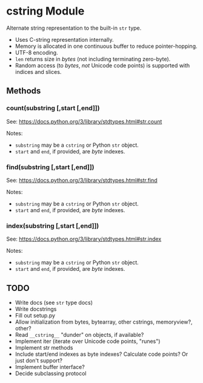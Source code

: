 # cstring Module

Alternate string representation to the built-in `str` type.

* Uses C-string representation internally.
* Memory is allocated in one continuous buffer to reduce pointer-hopping.
* UTF-8 encoding.
* `len` returns size in _bytes_ (not including terminating zero-byte).
* Random access (to _bytes_, *not* Unicode code points) is supported with indices and slices.

## Methods


### count(substring [,start [,end]])

See: https://docs.python.org/3/library/stdtypes.html#str.count

Notes:

* `substring` may be a `cstring` or Python `str` object.
* `start` and `end`, if provided, are _byte_ indexes.


### find(substring [,start [,end]])

See: https://docs.python.org/3/library/stdtypes.html#str.find

Notes:

* `substring` may be a `cstring` or Python `str` object.
* `start` and `end`, if provided, are _byte_ indexes.


### index(substring [,start [,end]])

See: https://docs.python.org/3/library/stdtypes.html#str.index

Notes:

* `substring` may be a `cstring` or Python `str` object.
* `start` and `end`, if provided, are _byte_ indexes.


## TODO

* Write docs (see `str` type docs)
* Write docstrings
* Fill out setup.py
* Allow initialization from bytes, bytearray, other cstrings, memoryview?, other?
* Read `__cstring__` "dunder" on objects, if available?
* Implement iter (iterate over Unicode code points, "runes")
* Implement str methods
* Include start/end indexes as byte indexes? Calculate code points? Or just don't support?
* Implement buffer interface?
* Decide subclassing protocol
